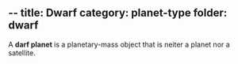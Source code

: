 --
title: Dwarf
category: planet-type
folder: dwarf
---

A **darf planet** is a planetary-mass object that is neiter a planet nor a satellite.